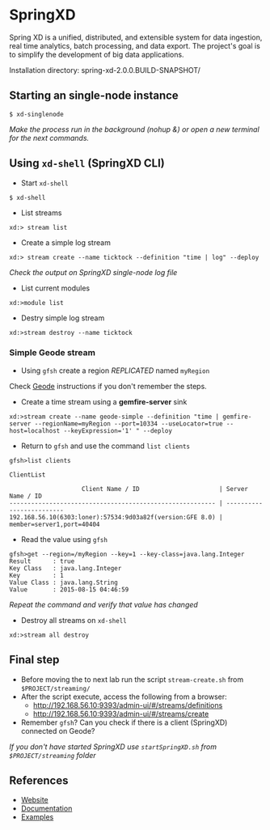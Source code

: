 # SpringXD

Spring XD is a unified, distributed, and extensible system for data ingestion, real time analytics, batch processing, and data export. The project's goal is to simplify the development of big data applications.

Installation directory: spring-xd-2.0.0.BUILD-SNAPSHOT/

## Starting an single-node instance

```
$ xd-singlenode
```

*Make the process run in the background (nohup  &) or open a new terminal for the next commands.*

## Using `xd-shell` (SpringXD CLI)

* Start `xd-shell`

```
$ xd-shell
```

* List streams

```
xd:> stream list
```

* Create a simple log stream

```
xd:> stream create --name ticktock --definition "time | log" --deploy
```

*Check the output on SpringXD single-node log file*

* List current modules

```
xd:>module list
```

* Destry simple log stream

```
xd:>stream destroy --name ticktock
```

### Simple Geode stream

* Using `gfsh` create a region *REPLICATED* named `myRegion`

Check [Geode](Geode.md) instructions if you don't remember the steps.

* Create a time stream using a **gemfire-server** sink

```
xd:>stream create --name geode-simple --definition "time | gemfire-server --regionName=myRegion --port=10334 --useLocator=true --host=localhost --keyExpression='1' " --deploy
```

* Return to `gfsh` and use the command `list clients`

```
gfsh>list clients

ClientList

                    Client Name / ID                      | Server Name / ID
--------------------------------------------------------- | -------------------------
192.168.56.10(6303:loner):57534:9d03a82f(version:GFE 8.0) | member=server1,port=40404
```

* Read the value using `gfsh`

```
gfsh>get --region=/myRegion --key=1 --key-class=java.lang.Integer
Result      : true
Key Class   : java.lang.Integer
Key         : 1
Value Class : java.lang.String
Value       : 2015-08-15 04:46:59
```

*Repeat the command and verify that value has changed*

* Destroy all streams on `xd-shell`

```
xd:>stream all destroy
```

## Final step

* Before moving the to next lab run the script `stream-create.sh` from `$PROJECT/streaming/`
* After the script execute, access the following from a browser:
  * http://192.168.56.10:9393/admin-ui/#/streams/definitions
  * http://192.168.56.10:9393/admin-ui/#/streams/create
* Remember `gfsh`? Can you check if there is a client (SpringXD) connected on Geode?

*If you don't have started SpringXD use  `startSpringXD.sh` from `$PROJECT/streaming` folder*

## References

* [Website](http://projects.spring.io/spring-xd/)
* [Documentation](http://docs.spring.io/spring-xd/docs/2.0.0.BUILD-SNAPSHOT/reference/html/)
* [Examples](https://github.com/spring-projects/spring-xd-samples)
